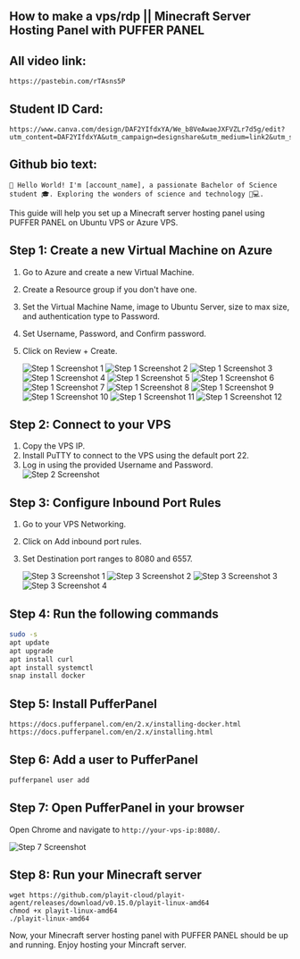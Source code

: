 ## How to make a vps/rdp || Minecraft Server Hosting Panel with PUFFER PANEL

## All video link:
```
https://pastebin.com/rTAsns5P
```

## Student ID Card:
```
https://www.canva.com/design/DAF2YIfdxYA/We_b8VeAwaeJXFVZLr7d5g/edit?utm_content=DAF2YIfdxYA&utm_campaign=designshare&utm_medium=link2&utm_source=sharebutton
```

## Github bio text:
```
👋 Hello World! I'm [account_name], a passionate Bachelor of Science student 🎓. Exploring the wonders of science and technology 🧪💻.
```
This guide will help you set up a Minecraft server hosting panel using PUFFER PANEL on Ubuntu VPS or Azure VPS.

## Step 1: Create a new Virtual Machine on Azure

1. Go to Azure and create a new Virtual Machine.
2. Create a Resource group if you don't have one.
3. Set the Virtual Machine Name, image to Ubuntu Server, size to max size, and authentication type to Password.
4. Set Username, Password, and Confirm password.
5. Click on Review + Create.

   ![Step 1 Screenshot 1](https://media.discordapp.net/attachments/834281126494470206/1177543152442286090/IMG_20231124_151056.jpg)
   ![Step 1 Screenshot 2](https://media.discordapp.net/attachments/834281126494470206/1177543152689758308/IMG_20231124_151142.jpg)
   ![Step 1 Screenshot 3](https://media.discordapp.net/attachments/834281126494470206/1177543153071427654/IMG_20231124_151303.jpg)
   ![Step 1 Screenshot 4](https://media.discordapp.net/attachments/834281126494470206/1177543153331478548/IMG_20231124_151353.jpg)
   ![Step 1 Screenshot 5](https://media.discordapp.net/attachments/834281126494470206/1177543153562173450/IMG_20231124_151438.jpg)
   ![Step 1 Screenshot 6](https://media.discordapp.net/attachments/834281126494470206/1177543153788653568/IMG_20231124_151517.jpg)
   ![Step 1 Screenshot 7](https://media.discordapp.net/attachments/834281126494470206/1177543154132590622/IMG_20231124_151624.jpg)
   ![Step 1 Screenshot 8](https://media.discordapp.net/attachments/834281126494470206/1177543154380062762/IMG_20231124_151700.jpg)
   ![Step 1 Screenshot 9](https://media.discordapp.net/attachments/834281126494470206/1177543154627514428/IMG_20231124_151730.jpg)
   ![Step 1 Screenshot 10](https://media.discordapp.net/attachments/834281126494470206/1177543154837233665/IMG_20231124_151815.jpg)
   ![Step 1 Screenshot 11](https://media.discordapp.net/attachments/834281126494470206/1177543245048320030/IMG_20231124_151916.jpg)
   ![Step 1 Screenshot 12](https://media.discordapp.net/attachments/834281126494470206/1177553019307556865/IMG_20231124_152000.jpg)

## Step 2: Connect to your VPS

1. Copy the VPS IP.
2. Install PuTTY to connect to the VPS using the default port 22.
3. Log in using the provided Username and Password.
   ![Step 2 Screenshot](https://media.discordapp.net/attachments/834281126494470206/1177543245333540874/IMG_20231124_152037.jpg)

## Step 3: Configure Inbound Port Rules

1. Go to your VPS Networking.
2. Click on Add inbound port rules.
3. Set Destination port ranges to 8080 and 6557.

   ![Step 3 Screenshot 1](https://media.discordapp.net/attachments/834281126494470206/1177543245702647828/IMG_20231124_152114.jpg)
   ![Step 3 Screenshot 2](https://media.discordapp.net/attachments/834281126494470206/1177543246050758666/IMG_20231124_152147.jpg)
   ![Step 3 Screenshot 3](https://media.discordapp.net/attachments/834281126494470206/1177543246315016262/IMG_20231124_152232.jpg)
   ![Step 3 Screenshot 4](https://media.discordapp.net/attachments/834281126494470206/1177543246545686548/IMG_20231124_152325.jpg)

## Step 4: Run the following commands

```bash
sudo -s
apt update
apt upgrade
apt install curl
apt install systemctl
snap install docker
```

## Step 5: Install PufferPanel

```
https://docs.pufferpanel.com/en/2.x/installing-docker.html
https://docs.pufferpanel.com/en/2.x/installing.html
```

## Step 6: Add a user to PufferPanel

```bash
pufferpanel user add
```

## Step 7: Open PufferPanel in your browser

Open Chrome and navigate to `http://your-vps-ip:8080/`.

   ![Step 7 Screenshot](https://media.discordapp.net/attachments/834281126494470206/1177561662396579880/IMG_20231124_164904.jpg)

## Step 8: Run your Minecraft server

```
wget https://github.com/playit-cloud/playit-agent/releases/download/v0.15.0/playit-linux-amd64
chmod +x playit-linux-amd64
./playit-linux-amd64
```

Now, your Minecraft server hosting panel with PUFFER PANEL should be up and running. Enjoy hosting your Mincraft server.

